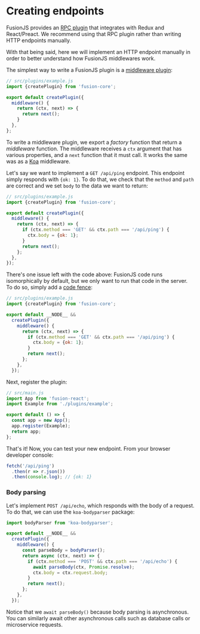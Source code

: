 # Creating endpoints

FusionJS provides an [RPC plugin](https://github.com/fusionjs/fusion-plugin-rpc-redux-react) that integrates with Redux and React/Preact. We recommend using that RPC plugin rather than writing HTTP endpoints manually.

With that being said, here we will implement an HTTP endpoint manually in order to better understand how FusionJS middlewares work.

The simplest way to write a FusionJS plugin is a [middleware plugin](https://github.com/fusionjs/fusion-core/blob/master/docs/guides/creating-a-plugin.md#middlewares):

```js
// src/plugins/example.js
import {createPlugin} from 'fusion-core';

export default createPlugin({
  middleware() {
    return (ctx, next) => {
      return next();
    }
  },
};
```

To write a middleware plugin, we export a _factory_ function that return a _middleware_ function. The middleware receives a `ctx` argument that has various properties, and a `next` function that it must call. It works the same was as a [Koa](http://koajs.com) middleware.

Let's say we want to implement a `GET /api/ping` endpoint. This endpoint simply responds with `{ok: 1}`. To do that, we check that the `method` and `path` are correct and we set `body` to the data we want to return:

```js
// src/plugins/example.js
import {createPlugin} from 'fusion-core';

export default createPlugin({
  middleware() {
    return (ctx, next) => {
      if (ctx.method === 'GET' && ctx.path === '/api/ping') {
        ctx.body = {ok: 1};
      }
      return next();
    };
  },
});
```

There's one issue left with the code above: FusionJS code runs isomorphically by default, but we only want to run that code in the server. To do so, simply add a [code fence](https://github.com/fusionjs/fusion-core/blob/master/docs/guides/universal-code.md):

```js
// src/plugins/example.js
import {createPlugin} from 'fusion-core';

export default __NODE__ &&
  createPlugin({
    middleware() {
      return (ctx, next) => {
        if (ctx.method === 'GET' && ctx.path === '/api/ping') {
          ctx.body = {ok: 1};
        }
        return next();
      };
    },
  });
```

Next, register the plugin:

```js
// src/main.js
import App from 'fusion-react';
import Example from './plugins/example';

export default () => {
  const app = new App();
  app.register(Example);
  return app;
};
```

That's it! Now, you can test your new endpoint. From your browser developer console:

```js
fetch('/api/ping')
  .then(r => r.json())
  .then(console.log); // {ok: 1}
```

### Body parsing

Let's implement `POST /api/echo`, which responds with the body of a request. To do that, we can use the `koa-bodyparser` package:

```js
import bodyParser from 'koa-bodyparser';

export default __NODE__ &&
  createPlugin({
    middleware() {
      const parseBody = bodyParser();
      return async (ctx, next) => {
        if (ctx.method === 'POST' && ctx.path === '/api/echo') {
          await parseBody(ctx, Promise.resolve);
          ctx.body = ctx.request.body;
        }
        return next();
      };
    },
  });
```

Notice that we `await parseBody()` because body parsing is asynchronous. You can similarly await other asynchronous calls such as database calls or microservice requests.
